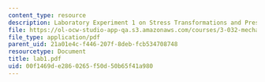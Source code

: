 ```yaml
---
content_type: resource
description: Laboratory Experiment 1 on Stress Transformations and Pressure Vessels.
file: https://ol-ocw-studio-app-qa.s3.amazonaws.com/courses/3-032-mechanical-behavior-of-materials-fall-2007/00f1469de2860265f50d50b65f41a980_lab1.pdf
file_type: application/pdf
parent_uid: 21a01e4c-f446-207f-8deb-fcb534708748
resourcetype: Document
title: lab1.pdf
uid: 00f1469d-e286-0265-f50d-50b65f41a980
---
```

